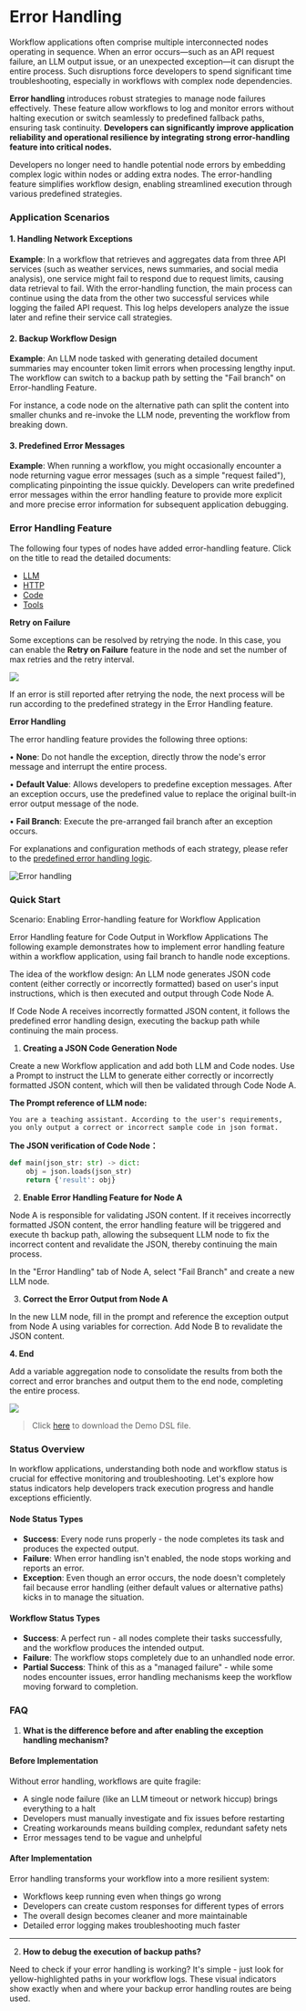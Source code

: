 # Error Handling

Workflow applications often comprise multiple interconnected nodes operating in sequence. When an error occurs—such as an API request failure, an LLM output issue, or an unexpected exception—it can disrupt the entire process. Such disruptions force developers to spend significant time troubleshooting, especially in workflows with complex node dependencies.

**Error handling** introduces robust strategies to manage node failures effectively. These feature allow workflows to log and monitor errors without halting execution or switch seamlessly to predefined fallback paths, ensuring task continuity. **Developers can significantly improve application reliability and operational resilience by integrating strong error-handling feature into critical nodes.**

Developers no longer need to handle potential node errors by embedding complex logic within nodes or adding extra nodes. The error-handling feature simplifies workflow design, enabling streamlined execution through various predefined strategies.

### Application Scenarios

#### 1. Handling Network Exceptions

**Example**: In a workflow that retrieves and aggregates data from three API services (such as weather services, news summaries, and social media analysis), one service might fail to respond due to request limits, causing data retrieval to fail. With the error-handling function, the main process can continue using the data from the other two successful services while logging the failed API request. This log helps developers analyze the issue later and refine their service call strategies.

#### 2. Backup Workflow Design

**Example**: An LLM node tasked with generating detailed document summaries may encounter token limit errors when processing lengthy input. The workflow can switch to a backup path by setting the "Fail branch" on Error-handling Feature.

For instance, a code node on the alternative path can split the content into smaller chunks and re-invoke the LLM node, preventing the workflow from breaking down.

#### 3. Predefined Error Messages

**Example**: When running a workflow, you might occasionally encounter a node returning vague error messages (such as a simple "request failed"), complicating pinpointing the issue quickly. Developers can write predefined error messages within the error handling feature to provide more explicit and more precise error information for subsequent application debugging.

### Error Handling Feature

The following four types of nodes have added error-handling feature. Click on the title to read the detailed documents:

* [LLM](../node/llm.md)
* [HTTP](../node/http-request.md)
* [Code](../node/code.md)
* [Tools](../node/tools.md)

**Retry on Failure**

Some exceptions can be resolved by retrying the node. In this case, you can enable the **Retry on Failure** feature in the node and set the number of max retries and the retry interval.

![](https://assets-docs.dify.ai/2024/12/18097e4c94b67a79150b967fc50f9f43.png)

If an error is still reported after retrying the node, the next process will be run according to the predefined strategy in the Error Handling feature.

**Error Handling**

The error handling feature provides the following three options:

• **None**: Do not handle the exception, directly throw the node's error message and interrupt the entire process.

• **Default Value**: Allows developers to predefine exception messages. After an exception occurs, use the predefined value to replace the original built-in error output message of the node.

• **Fail Branch**: Execute the pre-arranged fail branch after an exception occurs.

For explanations and configuration methods of each strategy, please refer to the [predefined error handling logic](predefined-error-handling-logic.md).

![Error handling](https://assets-docs.dify.ai/2024/12/3c198be3a7b9c1f9649bbd8b9a0a9ec5.png)

### Quick Start

Scenario: Enabling Error-handling feature for Workflow Application

Error Handling feature for Code Output in Workflow Applications The following example demonstrates how to implement error handling feature within a workflow application, using fail branch to handle node exceptions.

The idea of the workflow design: An LLM node generates JSON code content (either correctly or incorrectly formatted) based on user's input instructions, which is then executed and output through Code Node A.

If Code Node A receives incorrectly formatted JSON content, it follows the predefined error handling design, executing the backup path while continuing the main process.

1. **Creating a JSON Code Generation Node**

Create a new Workflow application and add both LLM and Code nodes. Use a Prompt to instruct the LLM to generate either correctly or incorrectly formatted JSON content, which will then be validated through Code Node A.

**The Prompt reference of LLM node:**

```
You are a teaching assistant. According to the user's requirements, you only output a correct or incorrect sample code in json format.
```

**The JSON verification of Code Node：**

```python
def main(json_str: str) -> dict:
    obj = json.loads(json_str)
    return {'result': obj}
```

2. **Enable Error Handling Feature for Node A**

Node A is responsible for validating JSON content. If it receives incorrectly formatted JSON content, the error handling feature will be triggered and execute th backup path, allowing the subsequent LLM node to fix the incorrect content and revalidate the JSON, thereby continuing the main process.

In the "Error Handling" tab of Node A, select "Fail Branch" and create a new LLM node.


3. **Correct the Error Output from Node A**

In the new LLM node, fill in the prompt and reference the exception output from Node A using variables for correction. Add Node B to revalidate the JSON content.

**4. End**

Add a variable aggregation node to consolidate the results from both the correct and error branches and output them to the end node, completing the entire process.

![](https://assets-docs.dify.ai/2024/12/059b5a814514cd9abe10f1f4077ed17f.png)

> Click [here](https://assets-docs.dify.ai/2024/12/087861aa20e06bb4f8a2bef7e7ae0522.yml) to download the Demo DSL file.

### Status Overview

In workflow applications, understanding both node and workflow status is crucial for effective monitoring and troubleshooting. Let's explore how status indicators help developers track execution progress and handle exceptions efficiently.

#### Node Status Types

* **Success**: Every node runs properly - the node completes its task and produces the expected output.
* **Failure**: When error handling isn't enabled, the node stops working and reports an error.
* **Exception**: Even though an error occurs, the node doesn't completely fail because error handling (either default values or alternative paths) kicks in to manage the situation.

#### Workflow Status Types

* **Success**: A perfect run - all nodes complete their tasks successfully, and the workflow produces the intended output.
* **Failure**: The workflow stops completely due to an unhandled node error.
* **Partial Success**: Think of this as a "managed failure" - while some nodes encounter issues, error handling mechanisms keep the workflow moving forward to completion.

### FAQ

1. **What is the difference before and after enabling the exception handling mechanism?**

#### Before Implementation

Without error handling, workflows are quite fragile:

* A single node failure (like an LLM timeout or network hiccup) brings everything to a halt
* Developers must manually investigate and fix issues before restarting
* Creating workarounds means building complex, redundant safety nets
* Error messages tend to be vague and unhelpful

#### After Implementation

Error handling transforms your workflow into a more resilient system:

* Workflows keep running even when things go wrong
* Developers can create custom responses for different types of errors
* The overall design becomes cleaner and more maintainable
* Detailed error logging makes troubleshooting much faster

***

2. **How to debug the execution of backup paths?**

Need to check if your error handling is working? It's simple - just look for yellow-highlighted paths in your workflow logs. These visual indicators show exactly when and where your backup error handling routes are being used.
